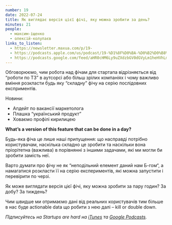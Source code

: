 ```yaml
---
number: 19
date: 2022-07-24
title: Як виглядає версія цієї фічі, яку можна зробити за день?
minutes: 21
people:
  - максим-іщенко
  - олексій-колупаєв
links_to_listen:
  - https://newsletter.maxua.com/p/19-
  - https://podcasts.apple.com/us/podcast/19-%D1%8F%D0%BA-%D0%B2%D0%B8%D0%B3%D0%BB%D1%8F%D0%B4%D0%B0%D1%94-%D0%B2%D0%B5%D1%80%D1%81%D1%96%D1%8F-%D1%86%D1%96%D1%94%D1%97-%D1%84%D1%96%D1%87%D1%96-%D1%8F%D0%BA%D1%83-%D0%BC%D0%BE%D0%B6%D0%BD%D0%B0-%D0%B7%D1%80%D0%BE%D0%B1%D0%B8%D1%82%D0%B8-%D0%B7%D0%B0-%D0%B4%D0%B5%D0%BD%D1%8C/id1616301447?i=1000570992213
  - https://podcasts.google.com/feed/aHR0cHM6Ly9uZXdzbGV0dGVyLm1heHVhLmNvbS9mZWVk/episode/aHR0cHM6Ly9uZXdzbGV0dGVyLm1heHVhLmNvbS9wLzE5LQ?sa=X&ved=0CAUQkfYCahcKEwjosonmtfj5AhUAAAAAHQAAAAAQAQ
---
```


Обговорюємо, чим робота над фічам для стартапа відрізняється від “роботи по ТЗ”
в аутсорсі або більш зрілих компаніях і чому важливо вміння розкласти будь яку
“складну” фічу на серію послідовних експриментів.

Новини:

- Апдейт по вакансії маркетолога
- Плашка “український продукт”
- Ховаємо профілі кирилицею

**What’s a version of this feature that can be done in a day?**

Будь-яка фіча це лише наші припущення: що насправді потрібно користувачам,
  наскілька складно це зробити та наскільки вона пріорітетна (важлива) в
  порівнянні з іншими задачами, які ми могли би зробити замість неї.

Варто думати про фічу не як “неподільний елемент даний нам Б-гом“, а намагатися
розкласти її на серію експериментів, які можна запустити і перевірити по черзі.

Як може виглядати версія цієї фічі, яку можна зробити за пару годин? За добу?
За тиждень?

Чим швидше ми отримаємо дані від реальних користувачів тим більше в нас буде
actionable data що робити з нею далі – kill or double down.

_Підписуйтесь на Startups are hard на [iTunes][1] та [Google Podcasts][2]._

[1]: https://podcasts.apple.com/us/podcast/startups-are-hard/id1616301447
[2]: https://www.google.com/podcasts?feed=aHR0cHM6Ly9hcGkuc3Vic3RhY2suY29tL2ZlZWQvcG9kY2FzdC8yNDYzODAucnNz
